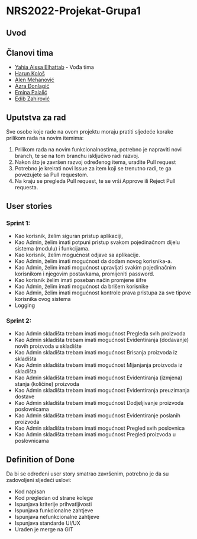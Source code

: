 # NRS2022-Projekat-Grupa1

## Uvod

## Članovi tima

* [Yahia Aissa Elhattab](https://github.com/hapiiiii) - Vođa tima
* [Harun Kološ](https://github.com/hkolos1)
* [Alen Mehanović](https://github.com/amehanovic)
* [Azra Đonlagić](https://github.com/Azra1802)
* [Emina Palalić](https://github.com/epalalic1)
* [Edib Zahirović](https://github.com/ezahirovic3)

## Uputstva za rad

Sve osobe koje rade na ovom projektu moraju pratiti sljedeće korake prilikom rada na novim itemima:

1. Prilikom rada na novim funkcionalnostima, potrebno je napraviti novi branch, te se na tom branchu isključivo radi razvoj.
2. Nakon što je završen razvoj određenog itema, uradite Pull request
3. Potrebno je kreirati novi Issue za item koji se trenutno radi, te ga povezujete sa Pull requestom.
4. Na kraju se pregleda Pull request, te se vrši Approve ili Reject Pull requesta.


## User stories

### Sprint 1:
* Kao korisnik, želim siguran pristup aplikaciji,
* Kao Admin, želim imati potpuni pristup svakom pojedinačnom dijelu sistema (modulu) i funkcijama. 
* Kao korisnik, želim mogućnost odjave sa aplikacije. 
* Kao Admin, želim imati mogućnost da dodam novog korisnika-a. 
* Kao Admin, želim imati mogućnost upravljati svakim pojedinačnim korisnikom i njegovim postavkama, promijeniti password.
* Kao korisnik želim imati poseban način promjene šifre
* Kao Admin, želim imati mogućnost da brišem korisnike
* Kao Admin, želim imati mogućnost kontrole prava pristupa za sve tipove korisnika ovog sistema
* Logging 

### Sprint 2:
* Kao Admin skladišta trebam imati mogućnost Pregleda svih proizvoda
* Kao Admin skladišta trebam imati mogućnost Evidentiranja (dodavanje) novih proizvoda u skladište
* Kao Admin skladišta trebam imati mogućnost Brisanja proizvoda iz skladišta
* Kao Admin skladišta trebam imati mogućnost Mijanjanja proizvoda iz skladišta
* Kao Admin skladišta trebam imati mogućnost Evidentiranja (izmjena) stanja (količine) proizvoda
* Kao Admin skladišta trebam imati mogućnost  Evidentiranja preuzimanja dostave
* Kao Admin skladišta trebam imati mogućnost Dodjeljivanje proizvoda poslovnicama
* Kao Admin skladišta trebam imati mogućnost Evidentiranje poslanih proizvoda
* Kao Admin skladišta trebam imati mogućnost Pregled svih poslovnica
* Kao Admin skladišta trebam imati mogućnost Pregled proizvoda u poslovnicama

## Definition of Done

Da bi se određeni user story smatrao završenim, potrebno je da su zadovoljeni sljedeći uslovi:

* Kod napisan
* Kod pregledan od strane kolege
* Ispunjava kriterije prihvatljivosti
* Ispunjava funkcionalne zahtjeve
* Ispunjava nefunkcionalne zahtjeve
* Ispunjava standarde UI/UX
* Urađen je merge na GIT
